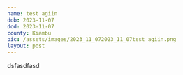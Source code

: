 ```yaml
---
name: test agiin
dob: 2023-11-07
dod: 2023-11-07
county: Kiambu
pic: /assets/images/2023_11_072023_11_07test agiin.png
layout: post
---
```

dsfasdfasd
